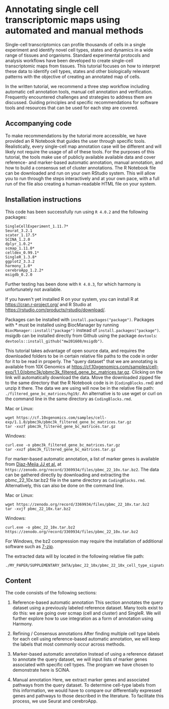 # Annotating single cell transcriptomic maps using automated and manual methods

Single-cell transcriptomics can profile thousands of cells in a single experiment and identify novel cell types, states and dynamics in a wide range of tissues and organisms. Standard experimental protocols and analysis workflows have been developed to create single-cell transcriptomic maps from tissues. This tutorial focuses on how to interpret these data to identify cell types, states and other biologically relevant patterns with the objective of creating an annotated map of cells.

In the written tutorial, we recommend a three step workflow including automatic cell annotation tools, manual cell annotation and verification. Frequently encountered challenges and strategies to address them are discussed. Guiding principles and specific recommendations for software tools and resources that can be used for each step are covered.

## Accompanying code

To make recommendations by the tutorial more accessible, we have provided an R Notebook that guides the user through specific tools. Realistically, every single-cell map annotation case will be different and will likely not require the usage of all of these tools. For the purposes of this tutorial, the tools make use of publicly available available data and cover reference- and marker-based automatic annotation, manual annotation, and how to build a consensus set of cluster annotations. The R Notebook file can be downloaded and run on your own RStudio system. This will allow you to run through the steps interactively and at your own pace, with a full run of the file also creating a human-readable HTML file on your system.

## Installation instructions

This code has been successfully run using `R 4.0.2` and the following packages:
```
SingleCellExperiment_1.11.7*
Seurat_3.2.1
scater_1.17.5*
SCINA_1.2.0
dplyr_1.0.2*
scmap_1.11.0*
celldex_0.99.1*
SingleR_1.3.8*
ggplot2_3.3.2
harmony_1.0*
cerebroApp_1.2.2*
msigdb_0.2.0
```
Further testing has been done with `R 4.0.3`, for which harmony is unfortunately not available. 

If you haven't yet installed R on your system, you can install R at https://cran.r-project.org/ and R Studio at https://rstudio.com/products/rstudio/download/.

Packages can be installed with `install.packages("package")`. Packages with * must be installed using BiocManager by running `BiocManager::install("package")` instead of `install.packages("package")`. msigdb can be installed directly from Github using the package `devtools`: `devtools::install_github("mw201608/msigdb")`.

This tutorial takes advantage of open source data, and requires the downloaded folders to be in certain relative file paths to the code in order for it to be read in properly. The "query dataset" that we are annotating is available from 10X Genomics at https://cf.10xgenomics.com/samples/cell-exp/1.1.0/pbmc3k/pbmc3k_filtered_gene_bc_matrices.tar.gz. Clicking on the link will automatically download the data. Move the downloaded zipped file to the same directory that the R Notebook code is in (`CodingBlocks.rmd`) and unzip it there. The data we are using will now be in the relative file path: `./filtered_gene_bc_matrices/hg19/`. An alternative is to use wget or curl on the command line in the same directory as `CodingBlocks.rmd`.

Mac or Linux:
```
wget https://cf.10xgenomics.com/samples/cell-exp/1.1.0/pbmc3k/pbmc3k_filtered_gene_bc_matrices.tar.gz
tar -xvzf pbmc3k_filtered_gene_bc_matrices.tar.gz
```

Windows:

```
curl.exe -o pbmc3k_filtered_gene_bc_matrices.tar.gz
tar -xvzf pbmc3k_filtered_gene_bc_matrices.tar.gz
```

For marker-based automatic annotation, a list of marker genes is available from [Diaz-Mejia JJ et al.](https://zenodo.org/record/3369934#.X2PWty2z1QI) at `https://zenodo.org/record/3369934/files/pbmc_22_10x.tar.bz2`. The data can be gathered directly by downloading and extracting the pbmc_22_10x.tar.bz2 file in the same directory as `CodingBlocks.rmd`. Alternatively, this can also be done on the command line.

Mac or Linux:
```
wget https://zenodo.org/record/3369934/files/pbmc_22_10x.tar.bz2
tar -xvjf pbmc_22_10x.tar.bz2
```
Windows:
```
curl.exe -o pbmc_22_10x.tar.bz2 https://zenodo.org/record/3369934/files/pbmc_22_10x.tar.bz2
```
For Windows, the bz2 compression may require the installation of additional software such as [7-zip](https://www.7-zip.org/).

The extracted data will by located in the following relative file path:
```
./MY_PAPER/SUPPLEMENTARY_DATA/pbmc_22_10x/pbmc_22_10x_cell_type_signature_gene_sets.gmt
```
## Content

The code consists of the following sections:

1. Reference-based automatic annotation
This section annotates the query dataset using a previously labeled reference dataset. Many tools exist to do this: we are going over scmap (cell and cluster) and SingleR. We will further explore how to use integration as a form of annotation using Harmony.

2. Refining / Consensus annotations
After finding multiple cell type labels for each cell using reference-based automatic annotation, we will keep the labels that most commonly occur across methods.

3. Marker-based automatic annotation
Instead of using a reference dataset to annotate the query dataset, we will input lists of marker genes associated with specific cell types. The program we have chosen to demonstrate here is SCINA.

4. Manual annotation
Here, we extract marker genes and associated pathways from the query dataset. To determine cell-type labels from this information, we would have to compare our differentially expressed genes and pathways to those described in the literature. To facilitate this process, we use Seurat and cerebroApp.
